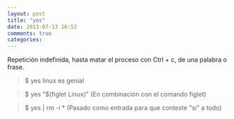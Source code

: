 ```yaml
---
layout: post
title: "yes"
date: 2013-07-13 16:53
comments: true
categories: 
---
```

Repetición indefinida, hasta matar el proceso con Ctrl + c,  de una palabra o frase.

>$ yes linux es genial

>$ yes "$(figlet Linux)" (En combinación con el comando figlet)

>$ yes | rm -i * (Pasado como entrada para que conteste "si" a todo)

